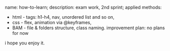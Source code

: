 name: how-to-learn;
description: exam work, 2nd sprint;
applied methods:
  - html - tags: h1-h4, nav,  unordered list and so on,
  - css - flex, animation via @keyframes,
  - BAM - file & folders structure, class naming.
improvement plan: no plans for now

i hope you enjoy it.
